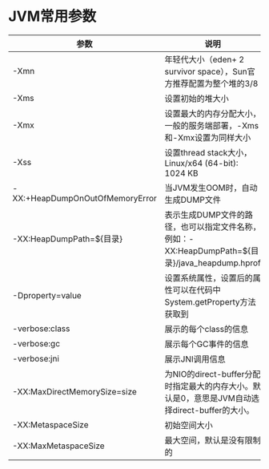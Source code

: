 # JVM常用参数

| 参数 | 说明 |
| ---- | ---- |
| -Xmn | 年轻代大小（eden+ 2 survivor space），Sun官方推荐配置为整个堆的3/8 |
| -Xms | 设置初始的堆大小 |
| -Xmx | 设置最大的内存分配大小，一般的服务端部署，-Xms和-Xmx设置为同样大小 |
| -Xss | 设置thread stack大小，Linux/x64 (64-bit): 1024 KB |
| -XX:+HeapDumpOnOutOfMemoryError | 当JVM发生OOM时，自动生成DUMP文件 |
| -XX:HeapDumpPath=${目录} | 表示生成DUMP文件的路径，也可以指定文件名称，例如：-XX:HeapDumpPath=${目录}/java_heapdump.hprof |
| -Dproperty=value | 设置系统属性，设置后的属性可以在代码中System.getProperty方法获取到 |
| -verbose:class | 展示的每个class的信息 |
| -verbose:gc | 展示每个GC事件的信息 |
| -verbose:jni | 展示JNI调用信息 |
| -XX:MaxDirectMemorySize=size | 为NIO的direct-buffer分配时指定最大的内存大小。默认是0，意思是JVM自动选择direct-buffer的大小。|
| -XX:MetaspaceSize | 初始空间大小 |
| -XX:MaxMetaspaceSize | 最大空间，默认是没有限制的 | 


